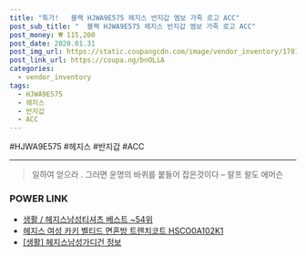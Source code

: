 ```yaml
--- 
title: "특가!   블랙 HJWA9E575 헤지스 반지갑 엠보 가죽 로고 ACC" 
post_sub_title: "  블랙 HJWA9E575 헤지스 반지갑 엠보 가죽 로고 ACC" 
post_money: ₩ 115,200 
post_date: 2020.01.31 
post_img_url: https://static.coupangcdn.com/image/vendor_inventory/1781/f8df7cb04aa6143edd9f1fab247b71114c6cd8faa1ae6b41183cd08e683d.jpg 
post_link_url: https://coupa.ng/bnOLiA 
categories: 
  - vendor_inventory 
tags: 
  - HJWA9E575 
  - 헤지스 
  - 반지갑 
  - ACC 
--- 
```

  #HJWA9E575 #헤지스 #반지갑 #ACC 
<hr> 

> 일하여 얻으라 . 그러면 운명의 바퀴를 붙들어 잡은것이다 – 랄프 왈도 에머슨 


### POWER LINK

* <a href="https://blog.naver.com/santokki14/221785746558" target="_blank">생활 / 헤지스남성티셔츠 베스트 ~54위</a>
* <a href="https://blog.naver.com/santokki14/221787182731" target="_blank">헤지스 여성 카키 벨티드 면혼방 트렌치코트 HSCO0A102K1</a>
* <a href="https://blog.naver.com/santokki14/221770848730" target="_blank"> [생활] 헤지스남성가디건 정보 </a>
